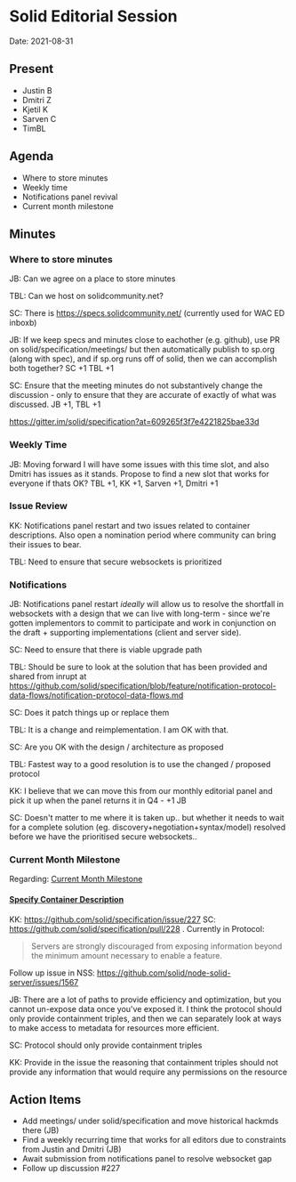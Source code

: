 # Solid Editorial Session
Date: 2021-08-31

## Present

- Justin B
- Dmitri Z
- Kjetil K
- Sarven C
- TimBL

## Agenda

* Where to store minutes
* Weekly time
* Notifications panel revival
* Current month milestone

## Minutes

### Where to store minutes

JB: Can we agree on a place to store minutes

TBL: Can we host on solidcommunity.net?

SC: There is https://specs.solidcommunity.net/ (currently used for WAC ED inboxb)

JB: If we keep specs and minutes close to eachother (e.g. github), use PR on solid/specification/meetings/ but then automatically publish to sp.org (along with spec), and if sp.org runs off of solid, then we can accomplish both together? SC +1 TBL +1

SC: Ensure that the meeting minutes do not substantively change the discussion - only to ensure that they are accurate of exactly of what was discussed. JB +1, TBL +1

https://gitter.im/solid/specification?at=609265f3f7e4221825bae33d

### Weekly Time

JB: Moving forward I will have some issues with this time slot, and also Dmitri has issues as it stands. Propose to find a new slot that works for everyone if thats OK? TBL +1, KK +1, Sarven +1, Dmitri +1

### Issue Review

KK: Notifications panel restart and two issues related to container descriptions. Also open a nomination period where community can bring their issues to bear.

TBL: Need to ensure that secure websockets is prioritized

### Notifications

JB: Notifications panel restart *ideally* will allow us to resolve the shortfall in websockets with a design that we can live with long-term - since we're gotten implementors to commit to participate and work in conjunction on the draft + supporting implementations (client and server side).

SC: Need to ensure that there is viable upgrade path

TBL: Should be sure to look at the solution that has been provided and shared from inrupt at https://github.com/solid/specification/blob/feature/notification-protocol-data-flows/notification-protocol-data-flows.md

SC: Does it patch things up or replace them

TBL: It is a change and reimplementation. I am OK with that.

SC: Are you OK with the design / architecture as proposed

TBL: Fastest way to a good resolution is to use the changed / proposed protocol

KK: I believe that we can move this from our monthly editorial panel and pick it up when the panel returns it in Q4 - +1 JB

SC: Doesn't matter to me where it is taken up.. but whether it needs to wait for a complete solution (eg. discovery+negotiation+syntax/model) resolved before we have the prioritised secure websockets..

### Current Month Milestone

Regarding: [Current Month Milestone](https://github.com/solid/specification/projects/1?card_filter_query=milestone%3A%22current+month%22)

#### [Specify Container Description](https://github.com/solid/specification/issues/227)

KK: https://github.com/solid/specification/issue/227
SC: https://github.com/solid/specification/pull/228 . Currently in Protocol:
>Servers are strongly discouraged from exposing information beyond the minimum amount necessary to enable a feature.

Follow up issue in NSS:
https://github.com/solid/node-solid-server/issues/1567

JB: There are a lot of paths to provide efficiency and optimization, but you cannot un-expose data once you've exposed it. I think the protocol should only provide containment triples, and then we can separately look at ways to make access to metadata for resources more efficient.

SC: Protocol should only provide containment triples

KK: Provide in the issue the reasoning that containment triples should not provide any information that would require any permissions on the resource

## Action Items

- Add meetings/ under solid/specification and move historical hackmds there (JB)
- Find a weekly recurring time that works for all editors due to constraints from Justin and Dmitri (JB)
- Await submission from notifications panel to resolve websocket gap
- Follow up discussion #227
